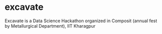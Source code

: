 # excavate
Excavate is a Data Science Hackathon organized in Composit (annual fest by Metallurgical Department), IIT Kharagpur
